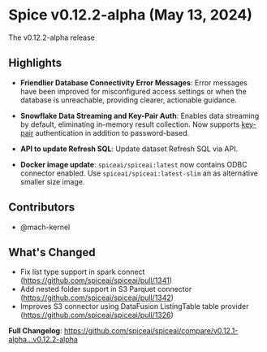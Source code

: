 # Spice v0.12.2-alpha (May 13, 2024)

The v0.12.2-alpha release

## Highlights

- **Friendlier Database Connectivity Error Messages**: Error messages have been improved for misconfigured access settings or when the database is unreachable, providing clearer, actionable guidance.

- **Snowflake Data Streaming and Key-Pair Auth**: Enables data streaming by default, eliminating in-memory result collection. Now supports [key-pair](https://docs.snowflake.com/en/user-guide/key-pair-auth) authentication in addition to password-based.

- **API to update Refresh SQL**: Update dataset Refresh SQL via API.

- **Docker image update**: `spiceai/spiceai:latest` now contains ODBC connector enabled. Use `spiceai/spiceai:latest-slim` an as alternative smaller size image.


## Contributors

- @mach-kernel

## What's Changed

* Fix list type support in spark connect (https://github.com/spiceai/spiceai/pull/1341)
* Add nested folder support in S3 Parquet connector (https://github.com/spiceai/spiceai/pull/1342)
* Improves S3 connector using DataFusion ListingTable table provider (https://github.com/spiceai/spiceai/pull/1326)

**Full Changelog**: https://github.com/spiceai/spiceai/compare/v0.12.1-alpha...v0.12.2-alpha
